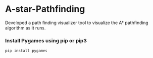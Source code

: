 # A-star-Pathfinding
Developed a path finding visualizer tool to visualize the A* pathfinding algorithm as it runs.

### Install Pygames using pip or pip3

```bash
pip install pygames
```
